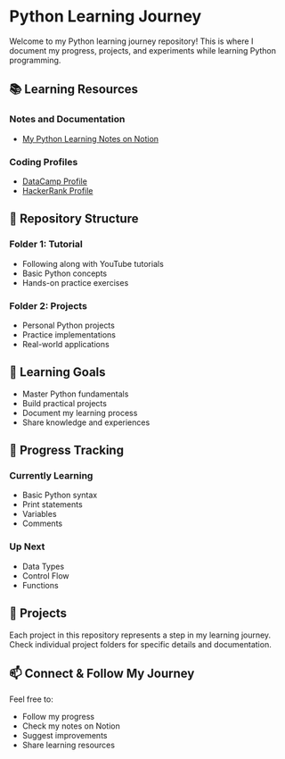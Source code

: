 # Python Learning Journey
Welcome to my Python learning journey repository! This is where I document my progress, projects, and experiments while learning Python programming.

## 📚 Learning Resources

### Notes and Documentation
- [My Python Learning Notes on Notion](https://natural-icebreaker-09d.notion.site/Notes-1adc803a0d4f8050985ad0a8c3afe2f9)

### Coding Profiles
- [DataCamp Profile](<your-datacamp-profile-link>)
- [HackerRank Profile](<your-hackerrank-profile-link>)

## 📂 Repository Structure

### Folder 1: Tutorial
- Following along with YouTube tutorials
- Basic Python concepts
- Hands-on practice exercises

### Folder 2: Projects
- Personal Python projects
- Practice implementations
- Real-world applications

## 🎯 Learning Goals

- Master Python fundamentals
- Build practical projects
- Document my learning process
- Share knowledge and experiences

## 📝 Progress Tracking

### Currently Learning
- Basic Python syntax
- Print statements
- Variables
- Comments

### Up Next
- Data Types
- Control Flow
- Functions

## 🚀 Projects

Each project in this repository represents a step in my learning journey. Check individual project folders for specific details and documentation.

## 📫 Connect & Follow My Journey

Feel free to:
- Follow my progress
- Check my notes on Notion
- Suggest improvements
- Share learning resources

